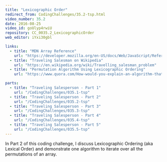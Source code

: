 ```yaml
---
title: "Lexicographic Order"
redirect_from: CodingChallenges/35.2-tsp.html
video_number: 35.2
date: 2016-08-25
video_id: goUlyp4rwiU
repository: CC_0035.2_LexicographicOrder
web_editor: iYxi30gbl

links:
  - title: "MDN Array Reference"
    url: "https://developer.mozilla.org/en-US/docs/Web/JavaScript/Reference/Global_Objects/Array"
  - title: "Traveling Salesman on Wikipedia"
    url: "https://en.wikipedia.org/wiki/Travelling_salesman_problem"
  - title: "Permutation Algorithm Using Lexicographic Ordering"
    url: "https://www.quora.com/How-would-you-explain-an-algorithm-that-generates-permutations-using-lexicographic-ordering"

parts:
  - title: "Traveling Salesperson - Part 1"
    url: "/CodingChallenges/035.1-tsp"
  - title: "Traveling Salesperson - Part 2"
    url: "/CodingChallenges/035.2-tsp"
  - title: "Traveling Salesperson - Part 3"
    url: "/CodingChallenges/035.3-tsp"
  - title: "Traveling Salesperson - Part 4"
    url: "/CodingChallenges/035.4-tsp"
  - title: "Traveling Salesperson - Part 5"
    url: "/CodingChallenges/035.5-tsp"
---
```


In Part 2 of this coding challenge, I discuss Lexicographic Ordering (aka Lexical Order) and demonstrate one algorithm to iterate over all the permutations of an array.
